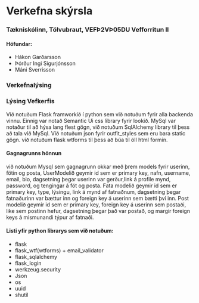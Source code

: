 # Verkefna skýrsla

### Tækniskólinn, Tölvubraut, VEFÞ2VÞ05DU Vefforritun II
#### Höfundar:
* Hákon Garðarsson
* Þórður Ingi Sigurjónsson
* Máni Sverrisson

### Verkefnalýsing

### Lýsing Vefkerfis

Við notuðum Flask framworkið í python sem við notuðum fyrir alla backenda vinnu. Einnig var notað Semantic Ui css library fyrir lookið. MySql var notaður til að hýsa lang flest gögn, við notuðum SqlAlchemy library til þess að tala við MySql. Við notuðum json fyrir outfit_styles sem eru bara static gögn. við notuðum flask wtforms til þess að búa til öll html formin. 

#### Gagnagrunns hönnun 
við notuðum Mysql sem gagnagrunn okkar með þrem models fyrir userinn, fötin og posta, UserModelið geymir id sem er primary key, nafn, username, email, bio, dagsetning þegar userinn var gerður,link á profile mynd, password, og tengingar á föt og posta. 
Fata modelið geymir id sem er primary key, type, lýsingu, link á mynd af fatnaðnum, dagsetning þegar fatnaðurinn var bættur inn og foreign key á userinn sem bætti því inn.
Post modelið geymir id sem er primary key, foreign key á userinn sem postaði, like sem postinn hefur, dagsetning þegar það var postað, og margir foreign keys á mismunandi týpur af fatnaði.

#### Listi yfir python librarys sem við notuðum:
* flask
* flask_wtf(wtforms) + email_validator
* flask_sqlalchemy
* flask_login
* werkzeug.security 
* Json
* os
* uuid 
* shutil
